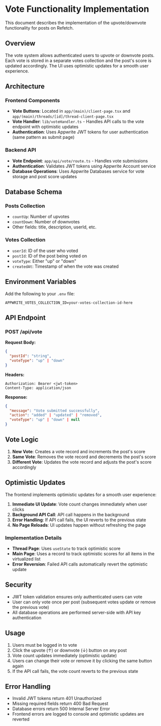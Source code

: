 # Vote Functionality Implementation

This document describes the implementation of the upvote/downvote functionality for posts on Refetch.

## Overview

The vote system allows authenticated users to upvote or downvote posts. Each vote is stored in a separate votes collection and the post's score is updated accordingly. The UI uses optimistic updates for a smooth user experience.

## Architecture

### Frontend Components
- **Vote Buttons**: Located in `app/(main)/client-page.tsx` and `app/(main)/threads/[id]/thread-client-page.tsx`
- **Vote Handler**: `lib/voteHandler.ts` - Handles API calls to the vote endpoint with optimistic updates
- **Authentication**: Uses Appwrite JWT tokens for user authentication (same pattern as submit page)

### Backend API
- **Vote Endpoint**: `app/api/vote/route.ts` - Handles vote submissions
- **Authentication**: Validates JWT tokens using Appwrite Account service
- **Database Operations**: Uses Appwrite Databases service for vote storage and post score updates

## Database Schema

### Posts Collection
- `countUp`: Number of upvotes
- `countDown`: Number of downvotes
- Other fields: title, description, userId, etc.

### Votes Collection
- `userId`: ID of the user who voted
- `postId`: ID of the post being voted on
- `voteType`: Either "up" or "down"
- `createdAt`: Timestamp of when the vote was created

## Environment Variables

Add the following to your `.env` file:

```env
APPWRITE_VOTES_COLLECTION_ID=your-votes-collection-id-here
```

## API Endpoint

### POST /api/vote

**Request Body:**
```json
{
  "postId": "string",
  "voteType": "up" | "down"
}
```

**Headers:**
```
Authorization: Bearer <jwt-token>
Content-Type: application/json
```

**Response:**
```json
{
  "message": "Vote submitted successfully",
  "action": "added" | "updated" | "removed",
  "voteType": "up" | "down" | null
}
```

## Vote Logic

1. **New Vote**: Creates a vote record and increments the post's score
2. **Same Vote**: Removes the vote record and decrements the post's score
3. **Different Vote**: Updates the vote record and adjusts the post's score accordingly

## Optimistic Updates

The frontend implements optimistic updates for a smooth user experience:

1. **Immediate UI Update**: Vote count changes immediately when user clicks
2. **Background API Call**: API call happens in the background
3. **Error Handling**: If API call fails, the UI reverts to the previous state
4. **No Page Reloads**: UI updates happen without refreshing the page

### Implementation Details

- **Thread Page**: Uses `useState` to track optimistic score
- **Main Page**: Uses a record to track optimistic scores for all items in the virtualized list
- **Error Reversion**: Failed API calls automatically revert the optimistic update

## Security

- JWT token validation ensures only authenticated users can vote
- User can only vote once per post (subsequent votes update or remove the previous vote)
- All database operations are performed server-side with API key authentication

## Usage

1. Users must be logged in to vote
2. Click the upvote (↑) or downvote (↓) button on any post
3. Vote count updates immediately (optimistic update)
4. Users can change their vote or remove it by clicking the same button again
5. If the API call fails, the vote count reverts to the previous state

## Error Handling

- Invalid JWT tokens return 401 Unauthorized
- Missing required fields return 400 Bad Request
- Database errors return 500 Internal Server Error
- Frontend errors are logged to console and optimistic updates are reverted
